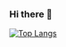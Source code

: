 ### Hi there 👋


<!-- [![My GitHub stats](https://github-readme-stats.vercel.app/api?username=HallamSaunders)](https://github.com/anuraghazra/github-readme-stats) -->
[![Top Langs](https://github-readme-stats.vercel.app/api/top-langs/?username=HallamSaunders&layout=donut&theme=dark)](https://github.com/anuraghazra/github-readme-stats)

<!--
**HallamSaunders/HallamSaunders** is a ✨ _special_ ✨ repository because its `README.md` (this file) appears on your GitHub profile.

Here are some ideas to get you started:

- 🔭 I’m currently working on ...
- 🌱 I’m currently learning ...
- 👯 I’m looking to collaborate on ...
- 🤔 I’m looking for help with ...
- 💬 Ask me about ...
- 📫 How to reach me: ...
- 😄 Pronouns: ...
- ⚡ Fun fact: ...
-->
